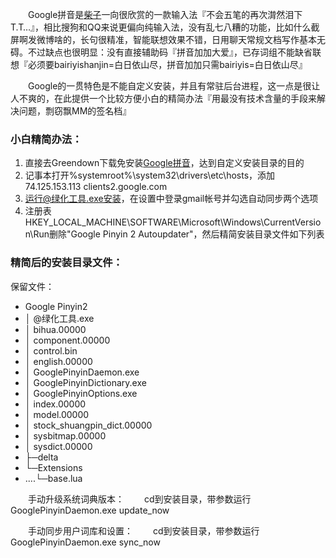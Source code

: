 &emsp;&emsp;Google拼音是[柴子](https://chaizi.cc/)一向很欣赏的一款输入法『不会五笔的再次潸然泪下T.T…』，相比搜狗和QQ来说更偏向纯输入法，没有乱七八糟的功能，比如什么截屏啊发微博啥的，长句很精准，智能联想效果不错，日用聊天常规文档写作基本无碍。不过缺点也很明显：没有直接辅助码『拼音加加大爱』，已存词组不能缺省联想『必须要bairiyishanjin=白日依山尽，拼音加加只需bairiyis=白日依山尽』

&emsp;&emsp;Google的一贯特色是不能自定义安装，并且有常驻后台进程，这一点是很让人不爽的，在此提供一个比较方便小白的精简办法『用最没有技术含量的手段来解决问题，剽窃飘MM的签名档』

### 小白精简办法：

1. 直接去Greendown下载免安装[Google拼音](http://www.greendown.cn/soft/6292.html)，达到自定义安装目录的目的 
2. 记事本打开%systemroot%\system32\drivers\etc\hosts，添加 74.125.153.113 clients2.google.com
3. 运行@绿化工具.exe安装，在设置中登录gmail帐号并勾选自动同步两个选项
4. 注册表HKEY_LOCAL_MACHINE\SOFTWARE\Microsoft\Windows\CurrentVersion\Run删除"Google Pinyin 2 Autoupdater"，然后精简安装目录文件如下列表

### 精简后的安装目录文件：

保留文件：

- Google Pinyin2
- │  @绿化工具.exe
- │  bihua.00000
- │  component.00000
- │  control.bin
- │  english.00000
- │  GooglePinyinDaemon.exe
- │  GooglePinyinDictionary.exe
- │  GooglePinyinOptions.exe
- │  index.00000
- │  model.00000
- │  stock_shuangpin_dict.00000
- │  sysbitmap.00000
- │  sysdict.00000
- ├─delta
- └─Extensions
- ....└─base.lua

&emsp;&emsp;手动升级系统词典版本：
&emsp;&emsp;cd到安装目录，带参数运行GooglePinyinDaemon.exe update_now

&emsp;&emsp;手动同步用户词库和设置：
&emsp;&emsp;cd到安装目录，带参数运行GooglePinyinDaemon.exe sync_now

<!-- ##{"timestamp":1289013936}## -->